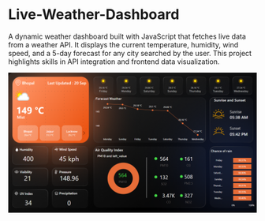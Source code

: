 # Live-Weather-Dashboard
A dynamic weather dashboard built with JavaScript that fetches live data from a weather API. It displays the current temperature, humidity, wind speed, and a 5-day forecast for any city searched by the user. This project highlights skills in API integration and frontend data visualization.

<img src="https://github.com/nikhil21418/Live-Weather-Dashboard/blob/d827d3e9e758dd3fa651b1aa0a87497ad80fb8a4/Screenshot%202025-09-20%20130209.png" alt="Image Description" width="600">
